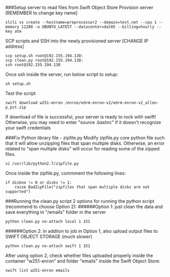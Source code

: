 ###Setup server to read files from Swift Object Store
Provision server [REMEMBER to change key name]
```
slcli vs create --hostname=preprocessor2 --domain=test.net --cpu 1 --memory 12288 -o UBUNTU_LATEST --datacenter=dal05 --billing=hourly --key atm
```
SCP scripts and SSH into the newly provisioned server [CHANGE IP address]
```
scp setup.sh root@192.155.194.138:
scp clean.py root@192.155.194.138:
ssh root@192.155.194.138
```
Once ssh inside the server, run below script to setup:
```
sh setup.sh
```
Test the script
```
swift download w251-enron /enron/edrm-enron-v2/edrm-enron-v2_allen-p_pst.zip
```
If download of file is successful, your server is ready to rock with swift! Otherwise, you may need to enter "source .bashrc" if it doesn't recognize your swift credentials

###Fix Python library file - zipfile.py
Modify zipfile.py core python file such that it will allow unzipping files that span multiple disks. Otherwise, an error related to "span multiple disks" will occur for reading some of the zipped files. 
```
vi /usr/lib/python2.7/zipfile.py
```
Once inside the zipfile.py, commment the following lines:
```
if diskno != 0 or disks != 1:
    raise BadZipFile("zipfiles that span multiple disks are not supported")
```

###Running the clean.py script
2 options for running the python script (recommend to choose Option 2):
######Option 1: just clean the data and save everything in "/emails" folder in the server
```
python clean.py no-attach local 1 151
```
######Option 2: in additon to job in Option 1, also upload output files to SWIFT OBJECT STORAGE (much slower)
```
python clean.py no-attach swift 1 151

```
After using option 2, check whether files uploaded properly inside the container "w251-enron" and folder "emails" inside the Swift Object Store:
```
swift list w251-enron emails
```
